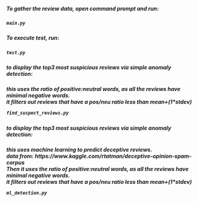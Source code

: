 <h5>To gather the review data, open command prompt and run:<h5/>

    main.py

<h5>To execute test, run:<h5/>

    test.py

<h5>to display the top3 most suspicious reviews via simple anomaly detection:<h5/>
    this uses the ratio of positive:neutral words, as all the reviews have minimal negative words.
    <br/>
    it filters out reviews that have a pos/neu ratio less than mean+(1*stdev)
    <br/>

    find_suspect_reviews.py

<h5>to display the top3 most suspicious reviews via simple anomaly detection:<h5/>
    this uses machine learning to predict deceptive reviews.
    <br/>
    data from: https://www.kaggle.com/rtatman/deceptive-opinion-spam-corpus
    <br/>
    Then it uses the ratio of positive:neutral words, as all the reviews have minimal negative words.
    <br/>
    it filters out reviews that have a pos/neu ratio less than mean+(1*stdev)
    <br/>

    ml_detection.py